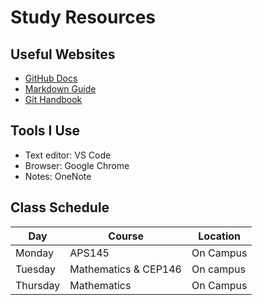 # Study Resources
## Useful Websites
- [GitHub Docs](https://docs.github.com)
- [Markdown Guide](https://www.markdownguide.org)
- [Git Handbook](https://guides.github.com/introduction/git-handbook)
## Tools I Use
- Text editor: VS Code
- Browser: Google Chrome
- Notes: OneNote
## Class Schedule
| Day       | Course              | Location    |
|-----------|---------------------|-------------|
| Monday    | APS145              | On Campus   |
| Tuesday   | Mathematics & CEP146| On campus   |
| Thursday  | Mathematics         | On Campus   |
